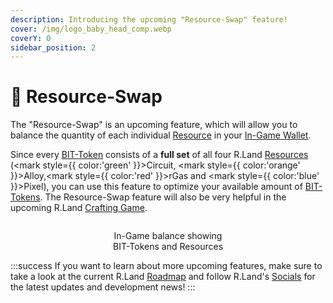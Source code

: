```yaml
---
description: Introducing the upcoming "Resource-Swap" feature!
cover: /img/logo_baby_head_comp.webp
coverY: 0
sidebar_position: 2
---
```


# 🔄 Resource-Swap

The "Resource-Swap" is an upcoming feature, which will allow you to balance the quantity of each individual [Resource](/category/essentials) in your [In-Game Wallet](/essentials/r.land-in-game-wallet-vs.-wax-wallet).&#x20;

Since every [BIT-Token](/tokenomics/bit-token) consists of a **full set** of all four R.Land [Resources](/category/essentials) (<mark style={{ color:'green' }}>Circuit</mark>, <mark style={{ color:'orange' }}>Alloy</mark>,<mark style={{ color:'red' }}>rGas</mark> and <mark style={{ color:'blue' }}>Pixel</mark>), you can use this feature to optimize your available amount of [BIT-Tokens](/tokenomics/bit-token). The Resource-Swap feature will also be very helpful in the upcoming R.Land [Crafting Game](r.land-crafting-game.md).

<center><img src="/img/Resource_Balance.PNG" alt="" /><figcaption><p>In-Game balance showing<br/>BIT-Tokens and Resources</p></figcaption></center>

:::success
If you want to learn about more upcoming features, make sure to take a look at the current R.Land [Roadmap](roadmap.md) and follow R.Land's [Socials](/community/socials) for the latest updates and development news!
:::
